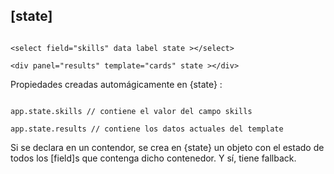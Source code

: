 ## [state]

```

<select field="skills" data label state ></select>

<div panel="results" template="cards" state ></div>

```

Propiedades creadas automágicamente en {state} :

```

app.state.skills // contiene el valor del campo skills

app.state.results // contiene los datos actuales del template

```

Si se declara en un contendor, se crea en {state} un objeto con el estado de todos los [field]s que contenga dicho contenedor. Y sí, tiene fallback.